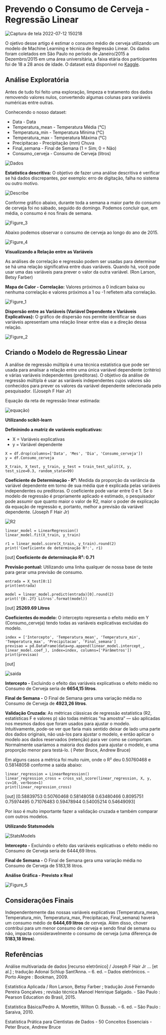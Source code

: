 # Prevendo o Consumo de Cerveja - Regressão Linear

![Captura de tela 2022-07-12 150218](https://user-images.githubusercontent.com/99361817/178568491-ff1d36ac-65ea-4426-aa09-f32ddf379ae8.png)

O ojetivo desse artigo é estimar o consumo médio de cerveja utilizando um modelo de Machine Learning e técnica de Regressão Linear. Os dados foram coletados em São Paulo no período de Janeiro/2015 a Dezembro/2015 em uma área universitária, a faixa etária dos participantes foi de 18 a 28 anos de idade. O dataset está disponivel no [Kaggle](https://www.kaggle.com/datasets/dongeorge/beer-consumption-sao-paulo).


## Análise Exploratória

Antes de tudo foi feito uma exploração, limpeza e tratamento dos dados removendo valores nulos, convertendo algumas colunas para variáveis numéricas entre outras.

Conhecendo o nosso dataset:

* Data - Data 
* Temperatura_mean - Temperatura Média (°C)
* Temperatura_min - Temperatura Mínima (°C)
* Temperatura_max - Temperatura Máxima (°C)
* Precipitacao - Precipitação (mm) Chuva
* Final_semana - Final de Semana (1 = Sim; 0 = Não)
* Consumo_cerveja - Consumo de Cerveja (litros)


![Dados](https://user-images.githubusercontent.com/99361817/178568803-5f4d2831-1326-4f0e-a2a3-b2270f4a2328.png)


**Estatistica descritiva:** O objetivo de fazer uma análise descritiva é verificar se há dados discrepantes, por exemplo: erro de digitação, falha no sistema ou outro motivo. 


![Describe](https://user-images.githubusercontent.com/99361817/178569192-a191ddc5-f1ed-4c0f-93b4-2f543deaae5a.png)


Conforme gráfico abaixo, durante toda a semana a maior parte do consumo de cerveja foi no sábado, seguido do domingo. Podemos concluir que, em média, o consumo é nos finais de semana.


![Figure_3](https://user-images.githubusercontent.com/99361817/178569452-5f646a30-aa03-4b9f-a091-73ecf6b35f60.png)


Abaixo podemos observar o consumo de cerveja ao longo do ano de 2015.


![Figure_4](https://user-images.githubusercontent.com/99361817/178569555-8830e89d-48e1-49c2-bf1d-7b7c2ff0554c.png)


**Visualizando a Relação entre as Variáveis**

As análises de correlação e regressão podem ser usadas para determinar se há uma relação significativa entre duas variáveis. Quando há, você pode usar uma das variáveis para prever o valor da outra variável. (Ron Larson, Betsy Farber)


**Mapa de Calor - Correlação:** Valores próximos a 0 indicam baixa ou nenhuma correlação e valores próximos a 1 ou -1 refletem alta correlação.


![Figure_1](https://user-images.githubusercontent.com/99361817/178569627-ba3b42c8-b0a1-46e2-829d-0e2dca32dde7.png)


**Dispersão entre as Variáveis (Variável Dependente x Variáveis Explicativas):** O gráfico de dispersão nos permite identificar se duas variáveis apresentam uma relação linear entre elas e a direção dessa relação.


![Figure_2](https://user-images.githubusercontent.com/99361817/178569664-c720b247-d734-4801-8e5b-942921f88c89.png)


## Criando o Modelo de Regressão Linear

A análise de regressão múltipla é uma técnica estatística que pode ser usada para analisar a relação entre uma única variável dependente (critério) e várias variáveis independentes (preditoras). O objetivo da análise de regressão múltipla é usar as variáveis independentes cujos valores são conhecidos para prever os valores da variável dependente selecionada pelo pesquisador. ((Joseph F Hair Jr)


Equação da reta de regressão linear estimada:


![equação](https://user-images.githubusercontent.com/99361817/178570430-059cc51c-1fd2-470a-ba93-a953dba8acfe.png))


**Utilizando scikit-learn**

**Defininindo a matriz de variáveis explicativas:**

* X = Variáveis explicativas
* y = Variável dependente


```shell
X = df.drop(columns=['Data', 'Mes', 'Dia', 'Consumo_cerveja'])
y = df.Consumo_cerveja

X_train, X_test, y_train, y_test = train_test_split(X, y, test_size=0.3, random_state=99)
```


**Coeficiente de Determinação - R²:** Medida da proporção da variância da variável dependente em torno de sua média que é explicada pelas variáveis independentes ou preditoras. O coeficiente pode variar entre 0 e 1. Se o modelo de regressão é propriamente aplicado e estimado, o pesquisador pode assumir que quanto maior o valor de R2, maior o poder de explicação da equação de regressão e, portanto, melhor a previsão da variável dependente. (Joseph F Hair Jr)


![R2](https://user-images.githubusercontent.com/99361817/178570400-834ce8e6-f86f-4edf-8428-d764f7acf5be.png)


```shell
linear_model = LinearRegression()
linear_model.fit(X_train, y_train)

r1 = linear_model.score(X_train, y_train).round(2)
print('Coeficiente de determinação R²:', r1)
```
[out] **Coeficiente de determinação R²: 0.71**


﻿**Previsão pontual:﻿** Utilizando uma linha qualquer de nossa base de teste para gerar uma previsão de consumo.

```shell
entrada = X_test[0:1]
print(entrada)

model = linear_model.predict(entrada)[0].round(2)
print('{0:.2f} Litros'.format(model))
```
[out] **25269.69 Litros**


﻿**Coeficientes do modelo:﻿** O intercepto representa o efeito médio em Y (Consumo_cerveja) tendo todas as variáveis explicativas excluídas do modelo.

```shell
index = ['Intercepto', 'Temperatura_mean', 'Temperatura_min', 'Temperatura_max', 'Precipitacao', 'Final_semana']
previsao = pd.DataFrame(data=np.append(linear_model.intercept_, linear_model.coef_), index=index, columns=['Parâmetros'])
print(previsao)
```
[out]

![saida](https://user-images.githubusercontent.com/99361817/178570672-81d9572f-e34a-4f90-8f10-089b1b75c130.png)


**Intercepto -** Excluindo o efeito das variáveis explicativas o efeito médio no Consumo de Cerveja seria de **6654,15 litros**.

**Final de Semana -** O Final de Semana gera uma variação média no Consumo de Cerveja de **4923,26 litros**.


**Validação Cruzada:** As métricas clássicas de regressão estatística (R2, estatísticas F e valores p) são todas métricas “na amostra” — são aplicadas nos mesmos dados que foram usados para ajustar o modelo. Intuitivamente, pode-se ver que faria mais sentido deixar de lado uma parte dos dados originais, não usá-los para ajustar o modelo, e então aplicar o modelo aos dados reservados (retenção) para ver como se comportam. Normalmente usaríamos a maioria dos dados para ajustar o modelo, e uma proporção menor para testá-lo. ( Peter Bruce,  Andrew Bruce)

Em alguns casos a métrica foi muito ruim, onde o  R² deu 0.50760468 e 0.58148058 conforme a saída abaixo:

```shell
linear_regression = LinearRegression()
linear_regression_cross = cross_val_score(linear_regression, X, y, cv=10, verbose=1)
print(linear_regression_cross)
```

[out] [0.58839753 0.50760468 0.58148058 0.63480466 0.8095751 0.75974495 0.71076483 0.59478944 0.54005214 0.54649093]


Por isso é muito importante fazer a validação cruzada e também comparar com outros modelos.


**Utilizando Statsmodels**

![StatsModels](https://user-images.githubusercontent.com/99361817/178570734-8d3f1b2e-85da-43f7-ac74-31b9b41af026.png)


**Intercepto -** Excluindo o efeito das variáveis explicativas o efeito médio no Consumo de Cerveja seria de 6444,69 litros.

**Final de Semana -** O Final de Semana gera uma variação média no Consumo de Cerveja de 5183,18 litros.


**Análise Gráfica - Previsto x Real**


![Figure_5](https://user-images.githubusercontent.com/99361817/178570784-2780eea4-5201-4836-ac6f-bc404331ac10.png)


## Considerações Finais

Independentemente das nossas variáveis explicativas (Temperatura_mean, Temperatura_min, Temperatura_max, Precipitacao, Final_semana) haverá um consumo médio de 
**6444,69 litros** de cerveja. Além disso, chover contribui para um menor consumo de cerveja e sendo final de semana ou não, impacta consideravelmente o consumo de cerveja (uma diferença de **5183,18 litros**).


## Referências

Análise multivariada de dados [recurso eletrônico] / Joseph F Hair Jr ... [et al.] ; tradução Adonai Schlup Sant’Anna. – 6. ed. – Dados eletrônicos. – Porto Alegre : Bookman, 2009.

Estatística Aplicada / Ron Larson, Betsy Farber ; tradução José Fernando Pereira Gonçalves ; revisão técnica Manoel Henrique Salgado. - São Paulo : Pearson Education do Brasil, 2015.

Estatística Básica/Pedro A. Morettin, Wilton O. Bussab. – 6. ed. – São Paulo : Saraiva, 2010.

Estatística Prática para Cientistas de Dados - 50 Conceitos Essenciais - Peter Bruce,  Andrew Bruce